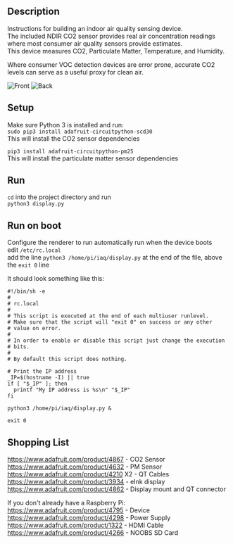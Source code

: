 ## Description
Instructions for building an indoor air quality sensing device.  
The included NDIR CO2 sensor provides real air concentration readings where most consumer air quality sensors provide estimates.  
This device measures CO2, Particulate Matter, Temperature, and Humidity.  

Where consumer VOC detection devices are error prone, accurate CO2 levels can serve as a useful proxy for clean air.

![Front](img/front.png)
![Back](img/back.png)

## Setup
Make sure Python 3 is installed and run:  
`sudo pip3 install adafruit-circuitpython-scd30`  
This will install the CO2 sensor dependencies  

`pip3 install adafruit-circuitpython-pm25`  
This will install the particulate matter sensor dependencies  

## Run
`cd` into the project directory and run  
`python3 display.py`  

## Run on boot
Configure the renderer to run automatically run when the device boots  
edit `/etc/rc.local`   
add the line `python3 /home/pi/iaq/display.py` at the end of the file, above the `exit 0` line   

It should look something like this: 
```
#!/bin/sh -e
#
# rc.local
#
# This script is executed at the end of each multiuser runlevel.
# Make sure that the script will "exit 0" on success or any other
# value on error.
#
# In order to enable or disable this script just change the execution
# bits.
#
# By default this script does nothing.

# Print the IP address
_IP=$(hostname -I) || true
if [ "$_IP" ]; then
  printf "My IP address is %s\n" "$_IP"
fi

python3 /home/pi/iaq/display.py &

exit 0
```

## Shopping List
https://www.adafruit.com/product/4867 - CO2 Sensor  
https://www.adafruit.com/product/4632 - PM Sensor  
https://www.adafruit.com/product/4210 X2 - QT Cables  
https://www.adafruit.com/product/3934 - eInk display  
https://www.adafruit.com/product/4862 - Display mount and QT connector  
  
If you don't already have a Raspberry Pi:  
https://www.adafruit.com/product/4795 - Device  
https://www.adafruit.com/product/4298 - Power Supply  
https://www.adafruit.com/product/1322 - HDMI Cable  
https://www.adafruit.com/product/4266 - NOOBS SD Card  
